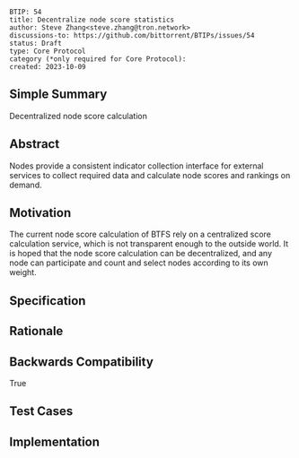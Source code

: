 
```
BTIP: 54
title: Decentralize node score statistics
author: Steve Zhang<steve.zhang@tron.network>
discussions-to: https://github.com/bittorrent/BTIPs/issues/54
status: Draft
type: Core Protocol
category (*only required for Core Protocol):
created: 2023-10-09
```

## Simple Summary

Decentralized node score calculation

## Abstract

Nodes provide a consistent indicator collection interface for external services to collect required data and calculate node scores and rankings on demand.

## Motivation

The current node score calculation of BTFS rely on a centralized score calculation service, which is not transparent enough to the outside world. It is hoped that the node score calculation can be decentralized, and any node can participate and count and select nodes according to its own weight.

## Specification

## Rationale

## Backwards Compatibility

True

## Test Cases

## Implementation
